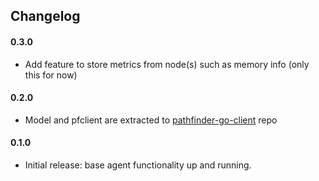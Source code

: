 ## Changelog

#### 0.3.0
- Add feature to store metrics from node(s) such as memory info (only this for now)
#### 0.2.0
- Model and pfclient are extracted to [pathfinder-go-client](https://github.com/pathfinder-cm/pathfinder-go-client) repo
#### 0.1.0
- Initial release: base agent functionality up and running.
